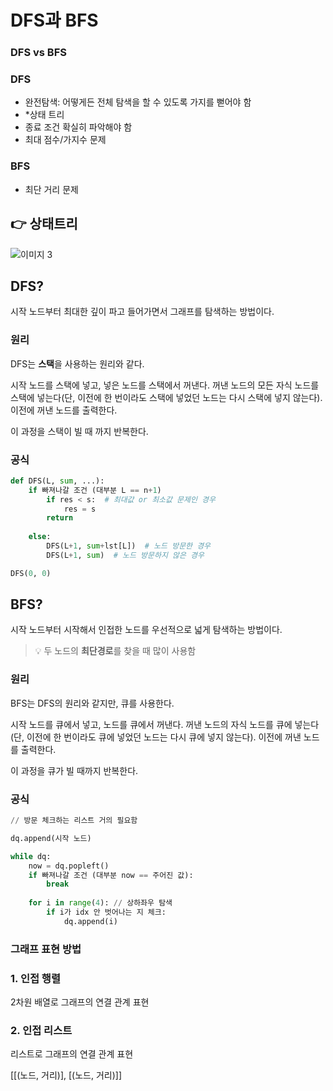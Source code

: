 # DFS과 BFS

### DFS vs BFS

### DFS

- 완전탐색: 어떻게든 전체 탐색을 할 수 있도록 가지를 뻗어야 함
- *상태 트리
- 종료 조건 확실히 파악해야 함
- 최대 점수/가지수 문제

### BFS

- 최단 거리 문제

## 👉 상태트리

![이미지 3](https://user-images.githubusercontent.com/52596617/210076145-5f4e8a52-bc07-4c88-9721-16ba25324c99.png)

## DFS?

시작 노드부터 최대한 깊이 파고 들어가면서 그래프를 탐색하는 방법이다.

### 원리

DFS는 **스택**을 사용하는 원리와 같다. 

시작 노드를 스택에 넣고, 넣은 노드를 스택에서 꺼낸다. 꺼낸 노드의 모든 자식 노드를 스택에 넣는다(단, 이전에 한 번이라도 스택에 넣었던 노드는 다시 스택에 넣지 않는다). 이전에 꺼낸 노드를 출력한다. 

이 과정을 스택이 빌 때 까지 반복한다. 

### 공식

```python
def DFS(L, sum, ...):
	if 빠져나갈 조건 (대부분 L == n+1)
		if res < s:  # 최대값 or 최소값 문제인 경우 
			res = s
		return
	
	else:
		DFS(L+1, sum+lst[L])  # 노드 방문한 경우 
		DFS(L+1, sum)  # 노드 방문하지 않은 경우 

DFS(0, 0)
```

## BFS?

시작 노드부터 시작해서 인접한 노드를 우선적으로 넓게 탐색하는 방법이다. 

> 💡 두 노드의 **최단경로**를 찾을 때 많이 사용함
> 

### 원리

BFS는 DFS의 원리와 같지만, 큐를 사용한다. 

시작 노드를 큐에서 넣고, 노드를 큐에서 꺼낸다. 꺼낸 노드의 자식 노드를 큐에 넣는다(단, 이전에 한 번이라도 큐에 넣었던 노드는 다시 큐에 넣지 않는다). 이전에 꺼낸 노드를 출력한다. 

이 과정을 큐가 빌 때까지 반복한다.

### 공식

```python
// 방문 체크하는 리스트 거의 필요함 

dq.append(시작 노드)

while dq:
	now = dq.popleft()
	if 빠져나갈 조건 (대부분 now == 주어진 값):
		break
	
	for i in range(4): // 상하좌우 탐색 
		if i가 idx 안 벗어나는 지 체크:
			dq.append(i)
```

### 그래프 표현 방법

### 1. 인접 행렬

2차원 배열로 그래프의 연결 관계 표현

### 2. 인접 리스트

리스트로 그래프의 연결 관계 표현 

[[(노드, 거리)], [(노드, 거리)]]
